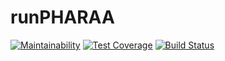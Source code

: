 # runPHARAA
[![Maintainability](https://api.codeclimate.com/v1/badges/90aa336c3736ee2b8c52/maintainability)](https://codeclimate.com/github/somecookie/runPHARAA/maintainability) [![Test Coverage](https://api.codeclimate.com/v1/badges/90aa336c3736ee2b8c52/test_coverage)](https://codeclimate.com/github/somecookie/runPHARAA/test_coverage) [![Build Status](https://travis-ci.org/somecookie/runPHARAA.svg?branch=master)](https://travis-ci.org/somecookie/runPHARAA)
